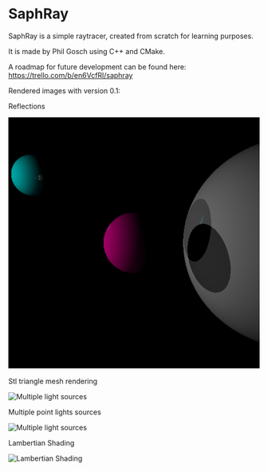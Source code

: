 # SaphRay
SaphRay is a simple raytracer, created from scratch for learning purposes. 

It is made by Phil Gosch using C++ and CMake.

A roadmap for future development can be found here: https://trello.com/b/en6VcfRl/saphray

Rendered images with version 0.1:

Reflections

![Reflections](images/testscene_1.bmp)

Stl triangle mesh rendering

![Multiple light sources](https://pbs.twimg.com/media/CJ0LFfjVEAAoD9d.jpg)

Multiple point lights sources

![Multiple light sources](https://pbs.twimg.com/media/CIvg2dBWoAA_vJE.jpg)

Lambertian Shading

![Lambertian Shading](https://pbs.twimg.com/media/CImGVLtWgAAhU7U.jpg)


